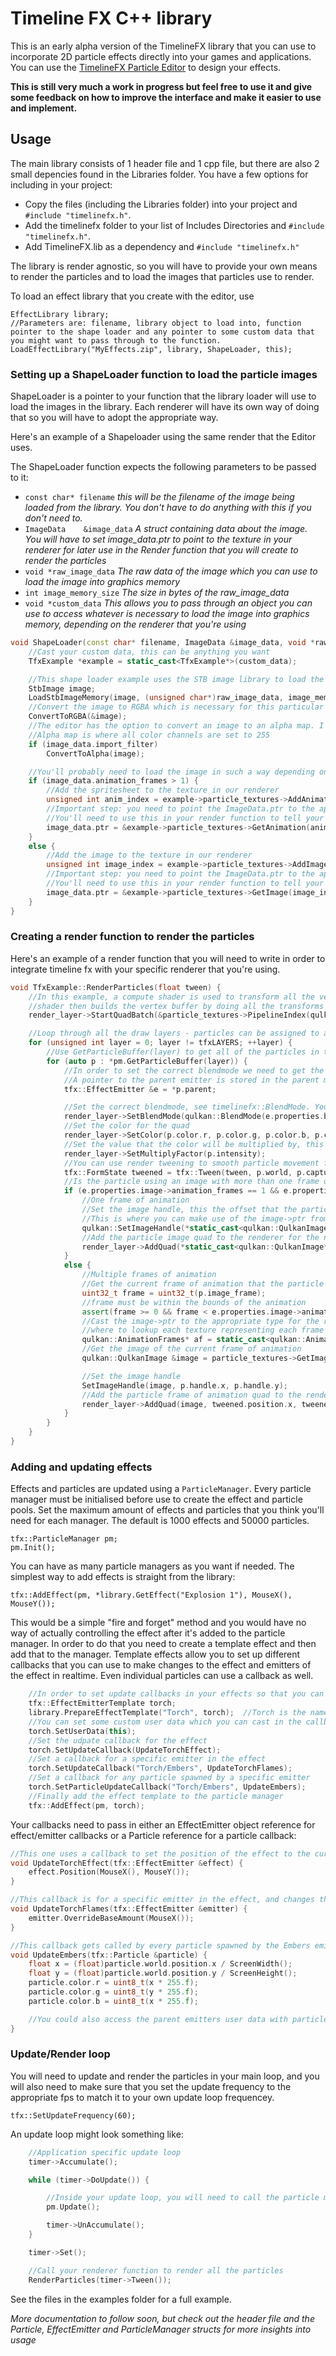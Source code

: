 # Timeline FX C++ library

This is an early alpha version of the TimelineFX library that you can use to incorporate 2D particle effects directly into your games and applications. You can use the [TimelineFX Particle Editor](https://www.rigzsoft.co.uk/timelinefx-alpha-version/) to design your effects.

**This is still very much a work in progress but feel free to use it and give some feedback on how to improve the interface and make it easier to use and implement.**

## Usage
The main library consists of 1 header file and 1 cpp file, but there are also 2 small depencies found in the Libraries folder. You have a few options for including in your project:
* Copy the files (including the Libraries folder) into your project and `#include "timelinefx.h"`.
* Add the timelinefx folder to your list of Includes Directories and `#include "timelinefx.h"`.
* Add TimelineFX.lib as a dependency and `#include "timelinefx.h"`

The library is render agnostic, so you will have to provide your own means to render the particles and to load the images that particles use to render.

To load an effect library that you create with the editor, use 

	EffectLibrary library;
	//Parameters are: filename, library object to load into, function pointer to the shape loader and any pointer to some custom data that you might want to pass through to the function.
	LoadEffectLibrary("MyEffects.zip", library, ShapeLoader, this);

### Setting up a ShapeLoader function to load the particle images
ShapeLoader is a pointer to your function that the library loader will use to load the images in the library. Each renderer will have its own way of doing that so you will have to adopt the appropriate way.

Here's an example of a Shapeloader using the same render that the Editor uses.

The ShapeLoader function expects the following parameters to be passed to it:
- `const char* filename`			*this will be the filename of the image being loaded from the library. You don't have to do anything with this if you don't need to.*
- `ImageData	&image_data`		*A struct containing data about the image. You will have to set image_data.ptr to point to the texture in your renderer for later use in the Render function that you will create to render the particles*
- `void *raw_image_data`			*The raw data of the image which you can use to load the image into graphics memory*
- `int image_memory_size`			*The size in bytes of the raw_image_data*
- `void *custom_data`				*This allows you to pass through an object you can use to access whatever is necessary to load the image into graphics memory, depending on the renderer that you're using*
```cpp
void ShapeLoader(const char* filename, ImageData &image_data, void *raw_image_data, int image_memory_size, void *custom_data) {
	//Cast your custom data, this can be anything you want
	TfxExample *example = static_cast<TfxExample*>(custom_data);

	//This shape loader example uses the STB image library to load the raw bitmap (png usually) data
	StbImage image;
	LoadStbImageMemory(image, (unsigned char*)raw_image_data, image_memory_size);
	//Convert the image to RGBA which is necessary for this particular renderer
	ConvertToRGBA(&image);
	//The editor has the option to convert an image to an alpha map. I will probably change this so that it gets baked into the saved effect so you won't need to apply the filter here.
	//Alpha map is where all color channels are set to 255
	if (image_data.import_filter)
		ConvertToAlpha(image);

	//You'll probably need to load the image in such a way depending on whether or not it's an animation or not
	if (image_data.animation_frames > 1) {
		//Add the spritesheet to the texture in our renderer
		unsigned int anim_index = example->particle_textures->AddAnimation(image, (unsigned int)image_data.image_size.x, (unsigned int)image_data.image_size.y, (unsigned int)image_data.animation_frames);
		//Important step: you need to point the ImageData.ptr to the appropriate handle in the renderer to point to the texture of the particle shape
		//You'll need to use this in your render function to tell your renderer which texture to use to draw the particle
		image_data.ptr = &example->particle_textures->GetAnimation(anim_index);
	}
	else {
		//Add the image to the texture in our renderer
		unsigned int image_index = example->particle_textures->AddImage(image);
		//Important step: you need to point the ImageData.ptr to the appropriate handle in the renderer to point to the texture of the particle shape
		//You'll need to use this in your render function to tell your renderer which texture to use to draw the particle
		image_data.ptr = &example->particle_textures->GetImage(image_index);
	}
}
```

### Creating a render function to render the particles
Here's an example of a render function that you will need to write in order to integrate timeline fx with your specific renderer that you're using.
```cpp
void TfxExample::RenderParticles(float tween) {
	//In this example, a compute shader is used to transform all the vertices into the right place by sending a batch of quads. A quad just has the size, orientation, color and UV coords, the compute
	//shader then builds the vertex buffer by doing all the transforms to save the CPU having to do it.
	render_layer->StartQuadBatch(&particle_textures->PipelineIndex(qulkan::BlendMode::Alpha, 1));

	//Loop through all the draw layers - particles can be assigned to a specific draw layer so you can draw them in a specific order if necessary. The layer is set in the editor on the properties tab.
	for (unsigned int layer = 0; layer != tfxLAYERS; ++layer) {
		//Use GetParticleBuffer(layer) to get all of the particles in the current layer
		for (auto p : *pm.GetParticleBuffer(layer)) {
			//In order to set the correct blendmode we need to get the property from the parent emitter that emitted the particle
			//A pointer to the parent emitter is stored in the parent member
			tfx::EffectEmitter &e = *p.parent;

			//Set the correct blendmode, see timelinefx::BlendMode. You may have to map the blendmodes depending on the renderer you use
			render_layer->SetBlendMode(qulkan::BlendMode(e.properties.blend_mode));
			//Set the color for the quad
			render_layer->SetColor(p.color.r, p.color.g, p.color.b, p.color.a);
			//Set the value that the color will be multiplied by, this happens in your fragment shader. You can always omit this if you're not using intensity
			render_layer->SetMultiplyFactor(p.intensity);
			//You can use render tweening to smooth particle movement from frame to frame by interpolating between captured and world states
			tfx::FormState tweened = tfx::Tween(tween, p.world, p.captured);
			//Is the particle using an image with more than one frame of animation?
			if (e.properties.image->animation_frames == 1 && e.properties.start_frame == 0) {
				//One frame of animation
				//Set the image handle, this the offset that the particle is drawn at.
				//This is where you can make use of the image->ptr from the ShapeLoader function, cast it into the appropriate type for the renderer
				qulkan::SetImageHandle(*static_cast<qulkan::QulkanImage*>(e.properties.image->ptr), p.handle.x, p.handle.y);
				//Add the particle image quad to the renderer for the next render pass at the particle position/rotation/scale
				render_layer->AddQuad(*static_cast<qulkan::QulkanImage*>(e.properties.image->ptr), tweened.position.x, tweened.position.y, tweened.rotation, tweened.scale.x, tweened.scale.y);
			}
			else {
				//Multiple frames of animation
				//Get the current frame of animation that the particle is using
				uint32_t frame = uint32_t(p.image_frame);
				//frame must be within the bounds of the animation
				assert(frame >= 0 && frame < e.properties.image->animation_frames);
				//Cast the image->ptr to the appropriate type for the renderer to get at the animation frames. In this case it's an AnimationFrames struct which contains a list of indexes
				//where to lookup each texture representing each frame of animation
				qulkan::AnimationFrames* af = static_cast<qulkan::AnimationFrames*>(e.properties.image->ptr);
				//Get the image of the current frame of animation
				qulkan::QulkanImage &image = particle_textures->GetImage(af->images[frame]);

				//Set the image handle
				SetImageHandle(image, p.handle.x, p.handle.y);
				//Add the particle frame of animation quad to the renderer for the next render pass at the particle position/rotation/scale
				render_layer->AddQuad(image, tweened.position.x, tweened.position.y, tweened.rotation, tweened.scale.x, tweened.scale.y);
			}
		}
	}
}
```

### Adding and updating effects
Effects and particles are updated using a `ParticleManager`. Every particle manager must be initialised before use to create the effect and particle pools. Set the maximum amount of effects and particles that you think you'll need for each manager. The default is 1000 effects and 50000 particles.

	tfx::ParticleManager pm;
	pm.Init();

You can have as many particle managers as you want if needed. The simplest way to add effects is straight from the library:

	tfx::AddEffect(pm, *library.GetEffect("Explosion 1"), MouseX(), MouseY());

This would be a simple "fire and forget" method and you would have no way of actually controlling the effect after it's added to the particle manager. In order to do that you need to create a template effect and then add that to the manager. Template effects allow you to set up different callbacks that you can use to make changes to the effect and emitters of the effect in realtime. Even individual particles can use a callback as well.

```cpp
	//In order to set update callbacks in your effects so that you can udpate them in realtime, prepare an effect template first:
	tfx::EffectEmitterTemplate torch;
	library.PrepareEffectTemplate("Torch", torch);	//Torch is the name of the effect in the library.
	//You can set some custom user data which you can cast in the callback if needed. (useful if attaching the effect to an object in your game)
	torch.SetUserData(this);
	//Set the udpate callback for the effect
	torch.SetUpdateCallback(UpdateTorchEffect);
	//Set a callback for a specific emitter in the effect
	torch.SetUpdateCallback("Torch/Embers", UpdateTorchFlames);
	//Set a callback for any particle spawned by a specific emitter
	torch.SetParticleUpdateCallback("Torch/Embers", UpdateEmbers);
	//Finally add the effect template to the particle manager
	tfx::AddEffect(pm, torch); 
```

Your callbacks need to pass in either an EffectEmitter object reference for effect/emitter callbacks or a Particle reference for a particle callback:

```cpp
//This one uses a callback to set the position of the effect to the current location of the mouse pointer
void UpdateTorchEffect(tfx::EffectEmitter &effect) {
	effect.Position(MouseX(), MouseY());
}

//This callback is for a specific emitter in the effect, and changes the amount of particles that are spawned based on the location of the mouse pointer
void UpdateTorchFlames(tfx::EffectEmitter &emitter) {
	emitter.OverrideBaseAmount(MouseX());
}

//This callback gets called by every particle spawned by the Embers emitter in the torch effect and changes the color of the particles based on the location of the mouse pointer
void UpdateEmbers(tfx::Particle &particle) {
	float x = (float)particle.world.position.x / ScreenWidth();
	float y = (float)particle.world.position.y / ScreenHeight();
	particle.color.r = uint8_t(x * 255.f);
	particle.color.g = uint8_t(y * 255.f);
	particle.color.b = uint8_t(x * 255.f);

	//You could also access the parent emitters user data with particle->parent->user_data if you needed to pull in more data to update the particle with
}
```

### Update/Render loop
You will need to update and render the particles in your main loop, and you will also need to make sure that you set the update frequency to the appropriate fps to match it to your own update loop frequencey.

	tfx::SetUpdateFrequency(60);

An update loop might look something like:

```cpp
	//Application specific update loop
	timer->Accumulate();

	while (timer->DoUpdate()) {

		//Inside your update loop, you will need to call the particle manager's update function
		pm.Update();

		timer->UnAccumulate();
	}

	timer->Set();

	//Call your renderer function to render all the particles
	RenderParticles(timer->Tween());
```

See the files in the examples folder for a full example.

*More documentation to follow soon, but check out the header file and the Particle, EffectEmitter and ParticleManager structs for more insights into usage*

